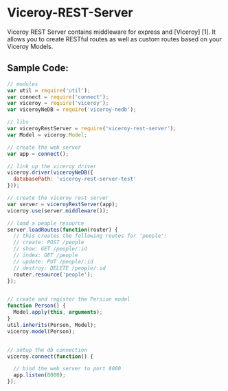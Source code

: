 # Viceroy-REST-Server

Viceroy REST Server contains middleware for express and [Viceroy] [1].
It allows you to create RESTful routes as well as custom routes based on
your Viceroy Models.

## Sample Code:

```javascript
// modules
var util = require('util');
var connect = require('connect');
var viceroy = require('viceroy');
var viceroyNeDB = require('viceroy-nedb');

// libs
var viceroyRestServer = require('viceroy-rest-server');
var Model = viceroy.Model;

// create the web server
var app = connect();

// link up the viceroy driver
viceroy.driver(viceroyNeDB({
  databasePath: 'viceroy-rest-server-test'
}));

// create the viceroy rest server
var server = viceroyRestServer(app);
viceroy.use(server.middleware());

// load a people resource
server.loadRoutes(function(router) {
  // this creates the following routes for 'people':
  // create: POST /people
  // show: GET /people/:id
  // index: GET /people
  // update: PUT /people/:id
  // destroy: DELETE /people/:id
  router.resource('people');
});


// create and register the Persion model
function Person() {
  Model.apply(this, arguments);
}
util.inherits(Person, Model);
viceroy.model(Person);


// setup the db connection
viceroy.connect(function() {

  // bind the web server to port 8000
  app.listen(8000);
});


```

